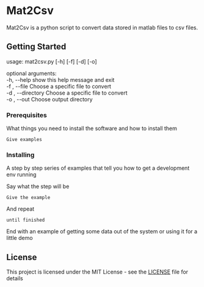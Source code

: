 # Mat2Csv

Mat2Csv is a python script to convert data stored in matlab files to csv files. 

## Getting Started

usage: mat2csv.py [-h] [-f] [-d] [-o]

optional arguments:<br />
  -h, --help         show this help message and exit<br />
  -f , --file        Choose a specific file to convert<br />
  -d , --directory   Choose a specific file to convert<br />
  -o , --out         Choose output directory<br />

### Prerequisites

What things you need to install the software and how to install them

```
Give examples
```

### Installing

A step by step series of examples that tell you how to get a development env running

Say what the step will be

```
Give the example
```

And repeat

```
until finished
```

End with an example of getting some data out of the system or using it for a little demo

## License

This project is licensed under the MIT License - see the [LICENSE](LICENSE) file for details
